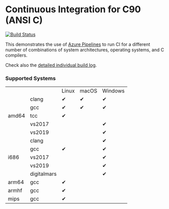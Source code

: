 # Continuous Integration for C90 (ANSI C)

[![Build Status](https://dev.azure.com/ariyahidayat/OpenSource/_apis/build/status/ariya.hello-c90?branchName=master)](https://dev.azure.com/ariyahidayat/OpenSource/_build/latest?definitionId=14&branchName=master)

This demonstrates the use of [Azure Pipelines](https://azure.microsoft.com/en-us/services/devops/pipelines/) to run CI for a different number of combinations of system architectures, operating systems, and C compilers.

Check also the [detailed individual build log](https://dev.azure.com/ariyahidayat/OpenSource/_build/latest?definitionId=14&branchName=master).

### Supported Systems

<table>
<tbody>

<tr>
  <td></td>
  <td></td>
  <td>Linux</td>
  <td>macOS</td>
  <td>Windows</td>
</tr>
<tr>
  <td rowspan=5>amd64</td>
  <td>clang</td>
  <td>&#x2714;</td>
  <td>&#x2714;</td>
  <td>&#x2714;</td>
</tr>
<tr>
  <td>gcc</td>
  <td>&#x2714;</td>
  <td>&#x2714;</td>
  <td>&#x2714;</td>
</tr>
<tr>
  <td>tcc</td>
  <td>&#x2714;</td>
  <td></td>
  <td></td>
</tr>
<tr>
  <td>vs2017</td>
  <td></td>
  <td></td>
  <td>&#x2714;</td>
</tr>
<tr>
  <td>vs2019</td>
  <td></td>
  <td></td>
  <td>&#x2714;</td>
</tr>

<tr>
  <td rowspan=5>i686</td>
  <td>clang</td>
  <td></td>
  <td></td>
  <td>&#x2714;</td>
</tr>
<tr>
  <td>gcc</td>
  <td>&#x2714;</td>
  <td></td>
  <td>&#x2714;</td>
</tr>
<tr>
  <td>vs2017</td>
  <td></td>
  <td></td>
  <td>&#x2714;</td>
</tr>
<tr>
  <td>vs2019</td>
  <td></td>
  <td></td>
  <td>&#x2714;</td>
</tr>
<tr>
  <td>digitalmars</td>
  <td></td>
  <td></td>
  <td>&#x2714;</td>
</tr>

<tr>
  <td>arm64</td>
  <td>gcc</td>
  <td>&#x2714;</td>
  <td></td>
  <td></td>
</tr>

<tr>
  <td>armhf</td>
  <td>gcc</td>
  <td>&#x2714;</td>
  <td></td>
  <td></td>
</tr>

<tr>
  <td>mips</td>
  <td>gcc</td>
  <td>&#x2714;</td>
  <td></td>
  <td></td>
</tr>


</tbody>
</table>